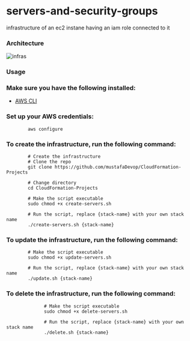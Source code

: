 # servers-and-security-groups
infrastructure of an ec2 instane having an iam role connected to it

### Architecture

   ![infras](https://user-images.githubusercontent.com/94189602/212038693-4c747010-ae39-4266-9502-e14cbd02766e.PNG)

### Usage
### Make sure you have the following installed:

* [AWS CLI](https://docs.aws.amazon.com/cli/latest/userguide/getting-started-install.html)

### Set up your AWS credentials:

            aws configure
      
### To create the infrastructure, run the following command:
            
            # Create the infrastructure
            # Clone the repo
            git clone https://github.com/mustafaDevop/CloudFormation-Projects

            # Change directory
            cd CloudFormation-Projects

            # Make the script executable
            sudo chmod +x create-servers.sh

            # Run the script, replace {stack-name} with your own stack name
            ./create-servers.sh {stack-name}


### To update the infrastructure, run the following command:
            
            # Make the script executable
            sudo chmod +x update-servers.sh

            # Run the script, replace {stack-name} with your own stack name
            ./update.sh {stack-name}
  
### To delete the infrastructure, run the following command:
                  
                  # Make the script executable
                  sudo chmod +x delete-servers.sh

                  # Run the script, replace {stack-name} with your own stack name
                  ./delete.sh {stack-name}
